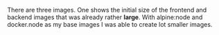 There are three images. One shows the initial size of the frontend and backend images that was already rather **large**. 
With alpine:node and docker.node as my base images I was able to create lot smaller images. 
